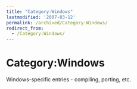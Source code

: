 ```yaml
---
title: "Category:Windows"
lastmodified: '2007-03-12'
permalink: /archived/Category:Windows/
redirect_from:
  - /Category:Windows/
---
```


Category:Windows
================

Windows-specific entries - compiling, porting, etc.

